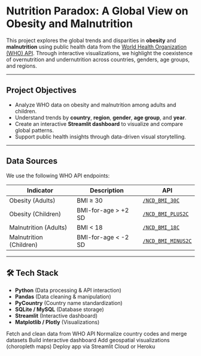 #  Nutrition Paradox: A Global View on Obesity and Malnutrition

This project explores the global trends and disparities in **obesity** and **malnutrition** using public health data from the [World Health Organization (WHO) API](https://ghoapi.azureedge.net/). Through interactive visualizations, we highlight the coexistence of overnutrition and undernutrition across countries, genders, age groups, and regions.

---

## Project Objectives

- Analyze WHO data on obesity and malnutrition among adults and children.
- Understand trends by **country**, **region**, **gender**, **age group**, and **year**.
- Create an interactive **Streamlit dashboard** to visualize and compare global patterns.
- Support public health insights through data-driven visual storytelling.

---

##  Data Sources

We use the following WHO API endpoints:

| Indicator | Description | API |
|----------|-------------|-----|
| Obesity (Adults) | BMI ≥ 30 | [`/NCD_BMI_30C`](https://ghoapi.azureedge.net/api/NCD_BMI_30C) |
| Obesity (Children) | BMI-for-age > +2 SD | [`/NCD_BMI_PLUS2C`](https://ghoapi.azureedge.net/api/NCD_BMI_PLUS2C) |
| Malnutrition (Adults) | BMI < 18 | [`/NCD_BMI_18C`](https://ghoapi.azureedge.net/api/NCD_BMI_18C) |
| Malnutrition (Children) | BMI-for-age < -2 SD | [`/NCD_BMI_MINUS2C`](https://ghoapi.azureedge.net/api/NCD_BMI_MINUS2C) |

---

## 🛠️ Tech Stack

- **Python** (Data processing & API interaction)
- **Pandas** (Data cleaning & manipulation)
- **PyCountry** (Country name standardization)
- **SQLite / MySQL** (Database storage)
- **Streamlit** (Interactive dashboard)
- **Matplotlib / Plotly** (Visualizations)


 Fetch and clean data from WHO API
 Normalize country codes and merge datasets
 Build interactive dashboard
 Add geospatial visualizations (choropleth maps)
 Deploy app via Streamlit Cloud or Heroku
